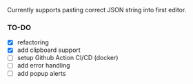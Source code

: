 Currently supports pasting correct JSON string into first editor. 

### TO-DO
- [x] refactoring
- [x] add clipboard support
- [ ] setup Github Action CI/CD (docker)
- [ ] add error handling
- [ ] add popup alerts